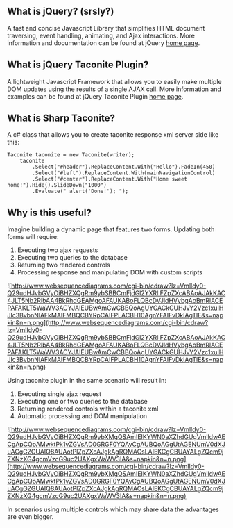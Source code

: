## What is jQuery? (srsly?) ##

A fast and concise Javascript Library that simplifies HTML document traversing, event handling, animating, and Ajax interactions. More information and documentation can be found at jQuery [home page](http://jquery.com).

## What is jQuery Taconite Plugin? ##

A lightweight Javascript Framework that allows you to easily make multiple DOM updates using the results of a single AJAX call. More information and examples can be found at jQuery Taconite Plugin [home page](http://malsup.com/jquery/taconite/#overview).

## What is Sharp Taconite? ##

A c# class that allows you to create taconite response xml server side like this:

```
Taconite taconite = new Taconite(writer);
    taconite
        .Select("#header").ReplaceContent.With("Hello").FadeIn(450)
        .Select("#left").ReplaceContent.With(mainNavigationControl)
        .Select("#center").ReplaceContent.With("Home sweet home!").Hide().SlideDown("1000")
        .Evaluate(" alert('Done!'); ");
```

## Why is this useful? ##

Imagine building a dynamic page that features two forms. Updating both forms will require:
  1. Executing two ajax requests
  1. Executing two queries to the database
  1. Returning two rendered controls
  1. Processing response and manipulating DOM with custom scripts

![http://www.websequencediagrams.com/cgi-bin/cdraw?lz=Vmlldy0-Q29udHJvbGVyOiBHZXQgRm9ybSBBCmFjdGl2YXRlIFZpZXcABAoAJAkKAC4JLT5Nb2RlbAA4BkRhdGEAMgoAFAUKABoFLQBcDVJldHVybgAoBmRlACEPAFAKLT5WaWV3ACYJAIEUBwAmCwCBBQoAgUYGACkGUHJvY2Vzc1xuIHJlc3BvbnNlAFkMAIFMBQCBYRpCAIFPLACBH10AgnYFAIFvDkIAgTlE&s=napkin&n=n.png](http://www.websequencediagrams.com/cgi-bin/cdraw?lz=Vmlldy0-Q29udHJvbGVyOiBHZXQgRm9ybSBBCmFjdGl2YXRlIFZpZXcABAoAJAkKAC4JLT5Nb2RlbAA4BkRhdGEAMgoAFAUKABoFLQBcDVJldHVybgAoBmRlACEPAFAKLT5WaWV3ACYJAIEUBwAmCwCBBQoAgUYGACkGUHJvY2Vzc1xuIHJlc3BvbnNlAFkMAIFMBQCBYRpCAIFPLACBH10AgnYFAIFvDkIAgTlE&s=napkin&n=n.png)

Using taconite plugin in the same scenario will result in:
  1. Executing single ajax request
  1. Executing one or two queries to the database
  1. Returning rendered controls within a taconite xml
  1. Automatic processing and DOM manipulation

![http://www.websequencediagrams.com/cgi-bin/cdraw?lz=Vmlldy0-Q29udHJvbGVyOiBHZXQgRm9ybXMgQSAmIEIKYWN0aXZhdGUgVmlldwAECgApCQoAMwktPk1vZGVsAD0GRGF0YQAyCgAUBQoAGgUtAGENUmV0dXJuACgGZGUAIQ8AUAotPlZpZXcAJgkAgRQMACsLAIEKCgCBUAYALgZQcm9jZXNzXG4gcmVzcG9uc2UAXgxWaWV3IA&s=napkin&n=n.png](http://www.websequencediagrams.com/cgi-bin/cdraw?lz=Vmlldy0-Q29udHJvbGVyOiBHZXQgRm9ybXMgQSAmIEIKYWN0aXZhdGUgVmlldwAECgApCQoAMwktPk1vZGVsAD0GRGF0YQAyCgAUBQoAGgUtAGENUmV0dXJuACgGZGUAIQ8AUAotPlZpZXcAJgkAgRQMACsLAIEKCgCBUAYALgZQcm9jZXNzXG4gcmVzcG9uc2UAXgxWaWV3IA&s=napkin&n=n.png)

In scenarios using multiple controls which may share data the advantages are even bigger.